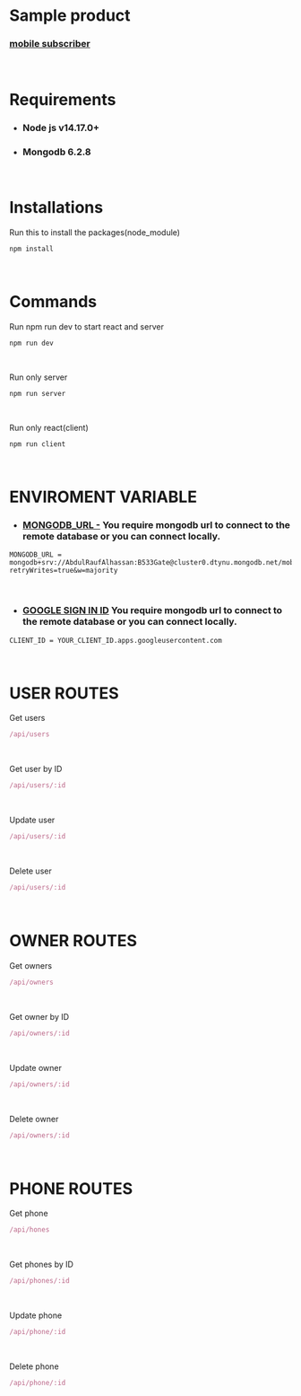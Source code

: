 # Sample product

### [mobile subscriber](https://rauf-mobile-subscriber.herokuapp.com)

&nbsp;
&nbsp;

# Requirements

- ### Node js v14.17.0+

- ### Mongodb 6.2.8

&nbsp;
&nbsp;

# Installations

Run this to install the packages(node_module)

```nodejs
npm install
```

&nbsp;
&nbsp;

# Commands

Run npm run dev to start react and server

```npm
npm run dev
```

&nbsp;
&nbsp;

Run only server

```npm
npm run server
```

&nbsp;
&nbsp;

Run only react(client)

```npm
npm run client
```

&nbsp;
&nbsp;

# ENVIROMENT VARIABLE

- ### [MONGODB_URL -](https://cloud.mongodb.com/v2/60ce1e33d97bfe6c56d1bcd9#clusters/connect?clusterId=Cluster0) You require mongodb url to connect to the remote database or you can connect locally.

```
MONGODB_URL = mongodb+srv://AbdulRaufAlhassan:B533Gate@cluster0.dtynu.mongodb.net/mobileSubscriber?retryWrites=true&w=majority
```

&nbsp;
&nbsp;

- ### [GOOGLE SIGN IN ID](https://console.cloud.google.com/apis/credentials?project=mobile-345411) You require mongodb url to connect to the remote database or you can connect locally.

```
CLIENT_ID = YOUR_CLIENT_ID.apps.googleusercontent.com
```

&nbsp;
&nbsp;

# USER ROUTES

Get users

```javascript
/api/users
```

&nbsp;
&nbsp;

Get user by ID

```javascript
/api/users/:id
```

&nbsp;
&nbsp;

Update user

```javascript
/api/users/:id
```

&nbsp;
&nbsp;

Delete user

```javascript
/api/users/:id
```

&nbsp;
&nbsp;

# OWNER ROUTES

Get owners

```javascript
/api/owners
```

&nbsp;
&nbsp;

Get owner by ID

```javascript
/api/owners/:id
```

&nbsp;
&nbsp;

Update owner

```javascript
/api/owners/:id
```

&nbsp;
&nbsp;

Delete owner

```javascript
/api/owners/:id
```

&nbsp;
&nbsp;

# PHONE ROUTES

Get phone

```javascript
/api/hones
```

&nbsp;
&nbsp;

Get phones by ID

```javascript
/api/phones/:id
```

&nbsp;
&nbsp;

Update phone

```javascript
/api/phone/:id
```

&nbsp;
&nbsp;

Delete phone

```javascript
/api/phone/:id
```

